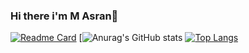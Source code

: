 ### Hi there i'm M Asran👋

<!--
**theazran/theazran** is a ✨ _special_ ✨ repository because its `README.md` (this file) appears on your GitHub profile.

Here are some ideas to get you started:

- 🔭 I’m currently working on ...
- 🌱 I’m currently learning ...
- 👯 I’m looking to collaborate on ...
- 🤔 I’m looking for help with ...
- 💬 Ask me about ...
- 📫 How to reach me: ...
- 😄 Pronouns: ...
- ⚡ Fun fact: ...
-->
[![Readme Card](https://github-readme-stats.vercel.app/api/pin/?username=theazran&repo=koped-bot)](https://github.com/theazran/koped-bot)
[![Anurag's GitHub stats](https://github-readme-stats.vercel.app/api?username=theazran&show_icons=true&theme=radical)
[![Top Langs](https://github-readme-stats.vercel.app/api/top-langs/?username=theazran)](https://github.com/theazran/theazran)

